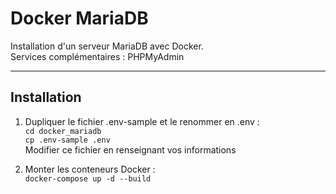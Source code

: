 # Docker MariaDB

Installation d'un serveur MariaDB avec Docker.  
Services complémentaires : PHPMyAdmin

---  

## Installation

1. Dupliquer le fichier .env-sample et le renommer en .env :  
   `cd docker_mariadb`  
   `cp .env-sample .env`  
   Modifier ce fichier en renseignant vos informations

2. Monter les conteneurs Docker :  
   `docker-compose up -d --build`
